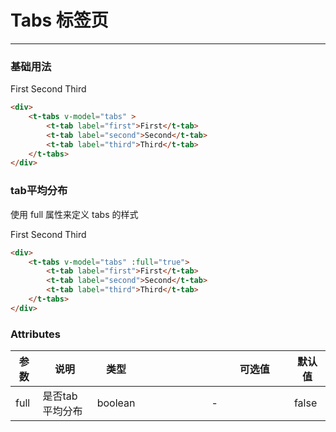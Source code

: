# Tabs 标签页
-----
### 基础用法

<div  class="demo-block">
    <t-tabs v-model="tabs">
        <t-tab label="first">
        First
        </t-tab>
        <t-tab label="second">
            Second
        </t-tab>
        <t-tab label="third">
            Third
        </t-tab>
    </t-tabs>
</div>

```html
<div>
    <t-tabs v-model="tabs" >
        <t-tab label="first">First</t-tab>
        <t-tab label="second">Second</t-tab>
        <t-tab label="third">Third</t-tab>
    </t-tabs>
</div>

```
### tab平均分布

使用 full 属性来定义 tabs 的样式

<div class="demo-block">
    <t-tabs v-model="tabs" 
    :full="true" >
        <t-tab label="first">
        First
        </t-tab>
        <t-tab label="second">
            Second
        </t-tab>
        <t-tab label="third">
            Third
        </t-tab>
    </t-tabs>
</div>

```html
<div>
    <t-tabs v-model="tabs" :full="true">
        <t-tab label="first">First</t-tab>
        <t-tab label="second">Second</t-tab>
        <t-tab label="third">Third</t-tab>
    </t-tabs>
</div>

```

### Attributes
   参数  |  说明  |  类型  |　　　　　　　　可选值　　　　　　　　| 默认值
  -|-|-|:-:|-|
  full|是否tab平均分布| boolean | - | false


<script>
    export default {
        data() {
            return {
                tabs: 'first'
            }
        }
}
</script>